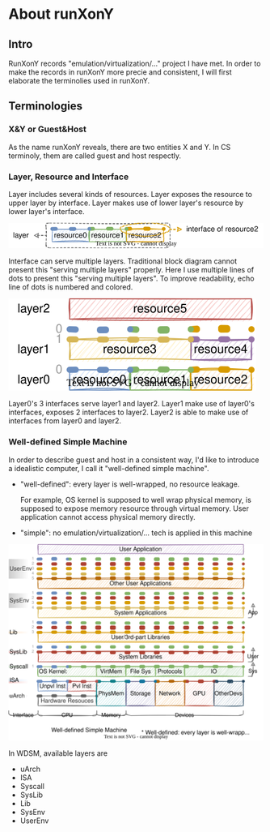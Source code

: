 # About runXonY

## Intro

RunXonY records "emulation/virtualization/..." project I have met.
In order to make the records in runXonY more precie and consistent,
I will first elaborate the terminolies used in runXonY.

## Terminologies

### X&Y or Guest&Host

As the name runXonY reveals, there are two entities X and Y.
In CS terminoly, them are called guest and host respectly.

### Layer, Resource and Interface

Layer includes several kinds of resources.
Layer exposes the resource to upper layer by interface.
Layer makes use of lower layer's resource by lower layer's interface.

![](./pictures/legends.svg)

Interface can serve multiple layers.
Traditional block diagram cannot present this "serving multiple layers" properly.
Here I use multiple lines of dots to present this "serving multiple layers".
To improve readability, echo line of dots is numbered and colored.

![](./pictures/legends_serve_multi_layers.svg)

Layer0's 3 interfaces serve layer1 and layer2.
Layer1 make use of layer0's interfaces, exposes 2 interfaces to layer2.
Layer2 is able to make use of interfaces from layer0 and layer2.

### Well-defined Simple Machine

In order to describe guest and host in a consistent way,
I'd like to introduce a idealistic computer,
I call it "well-defined simple machine".

* "well-defined": every layer is well-wrapped,
  no resource leakage.

  For example, OS kernel is supposed to well wrap physical memory,
  is supposed to expose memory resource through virtual memory.
  User application cannot access physical memory directly.
* "simple": no emulation/virtualization/... tech is applied in this machine

![](./pictures/general_app_arch.svg)

In WDSM, available layers are

* uArch
* ISA
* Syscall
* SysLib
* Lib
* SysEnv
* UserEnv
